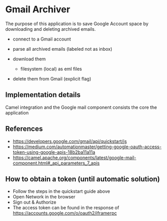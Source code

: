 # Gmail Archiver

The purpose of this application is to save Google Account space by downloading and deleting archived emails.

* connect to a Gmail account
* parse all archived emails (labeled not as inbox)
* download them 
  * filesystem (local) as eml files
    
* delete them from Gmail (explicit flag)

## Implementation details
Camel integration and the Google mail component consists the core the application

## References
* https://developers.google.com/gmail/api/quickstart/js
* https://medium.com/automationmaster/getting-google-oauth-access-token-using-google-apis-18b2ba11a11a
* https://camel.apache.org/components/latest/google-mail-component.html#_api_parameters_7_apis

## How to obtain a token (until automatic solution)
* Follow the steps in the quickstart guide above
* Open Network in the browser
* Sign out & Authorize
* The access token can be found in the response of https://accounts.google.com/o/oauth2/iframerpc 
